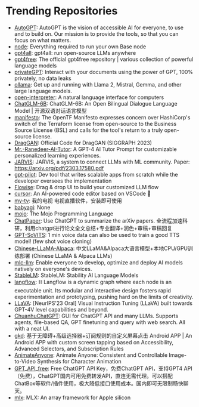 # Trending Repositories

- [AutoGPT](https://github.com/Significant-Gravitas/AutoGPT): AutoGPT is the vision of accessible AI for everyone, to use and to build on. Our mission is to provide the tools, so that you can focus on what matters.
- [node](https://github.com/base-org/node): Everything required to run your own Base node
- [gpt4all](https://github.com/nomic-ai/gpt4all): gpt4all: run open-source LLMs anywhere
- [gpt4free](https://github.com/xtekky/gpt4free): The official gpt4free repository | various collection of powerful language models
- [privateGPT](https://github.com/imartinez/privateGPT): Interact with your documents using the power of GPT, 100% privately, no data leaks
- [ollama](https://github.com/ollama/ollama): Get up and running with Llama 2, Mistral, Gemma, and other large language models.
- [open-interpreter](https://github.com/KillianLucas/open-interpreter): A natural language interface for computers
- [ChatGLM-6B](https://github.com/THUDM/ChatGLM-6B): ChatGLM-6B: An Open Bilingual Dialogue Language Model | 开源双语对话语言模型
- [manifesto](https://github.com/opentofu/manifesto): The OpenTF Manifesto expresses concern over HashiCorp's switch of the Terraform license from open-source to the Business Source License (BSL) and calls for the tool's return to a truly open-source license.
- [DragGAN](https://github.com/XingangPan/DragGAN): Official Code for DragGAN (SIGGRAPH 2023)
- [Mr.-Ranedeer-AI-Tutor](https://github.com/JushBJJ/Mr.-Ranedeer-AI-Tutor): A GPT-4 AI Tutor Prompt for customizable personalized learning experiences.
- [JARVIS](https://github.com/microsoft/JARVIS): JARVIS, a system to connect LLMs with ML community. Paper: https://arxiv.org/pdf/2303.17580.pdf
- [gpt-pilot](https://github.com/Pythagora-io/gpt-pilot): Dev tool that writes scalable apps from scratch while the developer oversees the implementation
- [Flowise](https://github.com/FlowiseAI/Flowise): Drag & drop UI to build your customized LLM flow
- [cursor](https://github.com/getcursor/cursor): An AI-powered code editor based on VSCode 🤖
- [my-tv](https://github.com/lizongying/my-tv): 我的电视 电视直播软件，安装即可使用
- [babyagi](https://github.com/yoheinakajima/babyagi): None
- [mojo](https://github.com/modularml/mojo): The Mojo Programming Language
- [ChatPaper](https://github.com/kaixindelele/ChatPaper): Use ChatGPT to summarize the arXiv papers. 全流程加速科研，利用chatgpt进行论文全文总结+专业翻译+润色+审稿+审稿回复
- [GPT-SoVITS](https://github.com/RVC-Boss/GPT-SoVITS): 1 min voice data can also be used to train a good TTS model! (few shot voice cloning)
- [Chinese-LLaMA-Alpaca](https://github.com/ymcui/Chinese-LLaMA-Alpaca): 中文LLaMA&Alpaca大语言模型+本地CPU/GPU训练部署 (Chinese LLaMA & Alpaca LLMs)
- [mlc-llm](https://github.com/mlc-ai/mlc-llm): Enable everyone to develop, optimize and deploy AI models natively on everyone's devices.
- [StableLM](https://github.com/Stability-AI/StableLM): StableLM: Stability AI Language Models
- [langflow](https://github.com/logspace-ai/langflow): ⛓️ Langflow is a dynamic graph where each node is an executable unit. Its modular and interactive design fosters rapid experimentation and prototyping, pushing hard on the limits of creativity.
- [LLaVA](https://github.com/haotian-liu/LLaVA): [NeurIPS'23 Oral] Visual Instruction Tuning (LLaVA) built towards GPT-4V level capabilities and beyond.
- [ChuanhuChatGPT](https://github.com/GaiZhenbiao/ChuanhuChatGPT): GUI for ChatGPT API and many LLMs. Supports agents, file-based QA, GPT finetuning and query with web search. All with a neat UI.
- [gkd](https://github.com/gkd-kit/gkd): 基于无障碍+高级选择器+订阅规则的自定义屏幕点击 Android APP | An Android APP with custom screen tapping based on Accessibility, Advanced Selectors, and Subscription Rules
- [AnimateAnyone](https://github.com/HumanAIGC/AnimateAnyone): Animate Anyone: Consistent and Controllable Image-to-Video Synthesis for Character Animation
- [GPT_API_free](https://github.com/chatanywhere/GPT_API_free): Free ChatGPT API Key，免费ChatGPT API，支持GPT4 API（免费），ChatGPT国内可用免费转发API，直连无需代理。可以搭配ChatBox等软件/插件使用，极大降低接口使用成本。国内即可无限制畅快聊天。
- [mlx](https://github.com/ml-explore/mlx): MLX: An array framework for Apple silicon
